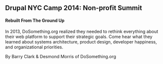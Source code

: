 ## Drupal NYC Camp 2014: Non-profit Summit
#### Rebuilt From The Ground Up

In 2013, DoSomething.org realized they needed to rethink everything about their web platform to support their strategic goals. Come hear what they learned about systems architecture, product design, developer happiness, and organizational priorities.

By Barry Clark & Desmond Morris of DoSomething.org
